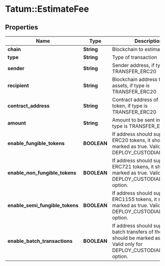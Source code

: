 # Tatum::EstimateFee

## Properties
Name | Type | Description | Notes
------------ | ------------- | ------------- | -------------
**chain** | **String** | Blockchain to estimate fee for. | 
**type** | **String** | Type of transaction | 
**sender** | **String** | Sender address, if type is TRANSFER_ERC20 | [optional] 
**recipient** | **String** | Blockchain address to send assets, if type is TRANSFER_ERC20 | [optional] 
**contract_address** | **String** | Contract address of ERC20 token, if type is TRANSFER_ERC20 | [optional] 
**amount** | **String** | Amount to be sent in ERC20, if type is TRANSFER_ERC20 | [optional] 
**enable_fungible_tokens** | **BOOLEAN** | If address should support ERC20 tokens, it should be marked as true. Valid only for DEPLOY_CUSTODIAL_WALLET. | [optional] 
**enable_non_fungible_tokens** | **BOOLEAN** | If address should support ERC721 tokens, it should be marked as true. Valid only for DEPLOY_CUSTODIAL_WALLET option. | [optional] 
**enable_semi_fungible_tokens** | **BOOLEAN** | If address should support ERC1155 tokens, it should be marked as true. Valid only for DEPLOY_CUSTODIAL_WALLET option. | [optional] 
**enable_batch_transactions** | **BOOLEAN** | If address should support batch transfers of the assets, it should be marked as true. Valid only for DEPLOY_CUSTODIAL_WALLET option. | [optional] 

